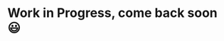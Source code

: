 # Work in Progress, come back soon :smiley:






<!---
To see slider animations:
Settings > Ease of Access > Show Animations in Windows = on
-->
